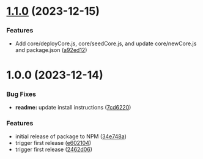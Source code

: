 # [1.1.0](https://github.com/deepwizards/bengine-cli/compare/v1.0.0...v1.1.0) (2023-12-15)


### Features

* Add core/deployCore.js, core/seedCore.js, and update core/newCore.js and package.json ([a92ed12](https://github.com/deepwizards/bengine-cli/commit/a92ed1269cdccf88a0e9424f59444054638413e8))

# 1.0.0 (2023-12-14)


### Bug Fixes

* **readme:** update install instructions ([7cd6220](https://github.com/deepwizards/bengine-cli/commit/7cd6220a9ab1cfddbdc6a13aead2dc1b419ef925))


### Features

* initial release of package to NPM ([34e748a](https://github.com/deepwizards/bengine-cli/commit/34e748a32d6de31c3909a37252f5402b2754782e))
* trigger first release ([e602104](https://github.com/deepwizards/bengine-cli/commit/e6021046dbe087968445805e312cfa4f8abfb31c))
* trigger first release ([2462d06](https://github.com/deepwizards/bengine-cli/commit/2462d06b86f201899c3b319a284133339d64cfa2))
